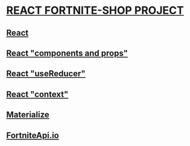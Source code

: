 # **[REACT FORTNITE-SHOP PROJECT](https://muteki-Ronin.github.io/react-shop-project)**

## **[React](https://ru.reactjs.org/)**

## **[React "components and props"](https://ru.reactjs.org/docs/components-and-props.html)**

## **[React "useReducer"](https://ru.reactjs.org/docs/hooks-reference.html#usereducer)**

## **[React "context"](https://ru.reactjs.org/docs/context.html)**

## **[Materialize](https://materializecss.com/)**

## **[FortniteApi.io](https://fortniteapi.io/)**
